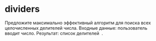 # dividers

Предложите максимально эффективный алгоритм для поиска всех целочисленных делителей числа.
Входные данные: пользователь вводит число. Результат: список делителей  .
